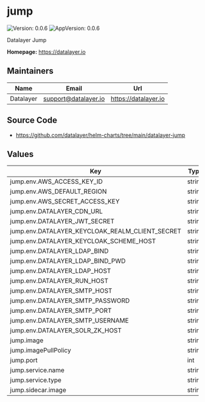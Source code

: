 # jump

![Version: 0.0.6](https://img.shields.io/badge/Version-0.0.6-informational?style=flat-square) ![AppVersion: 0.0.6](https://img.shields.io/badge/AppVersion-0.0.6-informational?style=flat-square)

Datalayer Jump

**Homepage:** <https://datalayer.io>

## Maintainers

| Name | Email | Url |
| ---- | ------ | --- |
| Datalayer | <support@datalayer.io> | <https://datalayer.io> |

## Source Code

* <https://github.com/datalayer/helm-charts/tree/main/datalayer-jump>

## Values

| Key | Type | Default | Description |
|-----|------|---------|-------------|
| jump.env.AWS_ACCESS_KEY_ID | string | `""` |  |
| jump.env.AWS_DEFAULT_REGION | string | `""` |  |
| jump.env.AWS_SECRET_ACCESS_KEY | string | `""` |  |
| jump.env.DATALAYER_CDN_URL | string | `""` |  |
| jump.env.DATALAYER_JWT_SECRET | string | `""` |  |
| jump.env.DATALAYER_KEYCLOAK_REALM_CLIENT_SECRET | string | `""` |  |
| jump.env.DATALAYER_KEYCLOAK_SCHEME_HOST | string | `""` |  |
| jump.env.DATALAYER_LDAP_BIND | string | `""` |  |
| jump.env.DATALAYER_LDAP_BIND_PWD | string | `""` |  |
| jump.env.DATALAYER_LDAP_HOST | string | `""` |  |
| jump.env.DATALAYER_RUN_HOST | string | `""` |  |
| jump.env.DATALAYER_SMTP_HOST | string | `""` |  |
| jump.env.DATALAYER_SMTP_PASSWORD | string | `""` |  |
| jump.env.DATALAYER_SMTP_PORT | string | `""` |  |
| jump.env.DATALAYER_SMTP_USERNAME | string | `""` |  |
| jump.env.DATALAYER_SOLR_ZK_HOST | string | `""` |  |
| jump.image | string | `"datalayer/jump:0.0.6"` |  |
| jump.imagePullPolicy | string | `"IfNotPresent"` |  |
| jump.port | int | `2223` |  |
| jump.service.name | string | `"jump"` |  |
| jump.service.type | string | `"LoadBalancer"` |  |
| jump.sidecar.image | string | `"datalayer/whoami:0.0.6"` |  |

